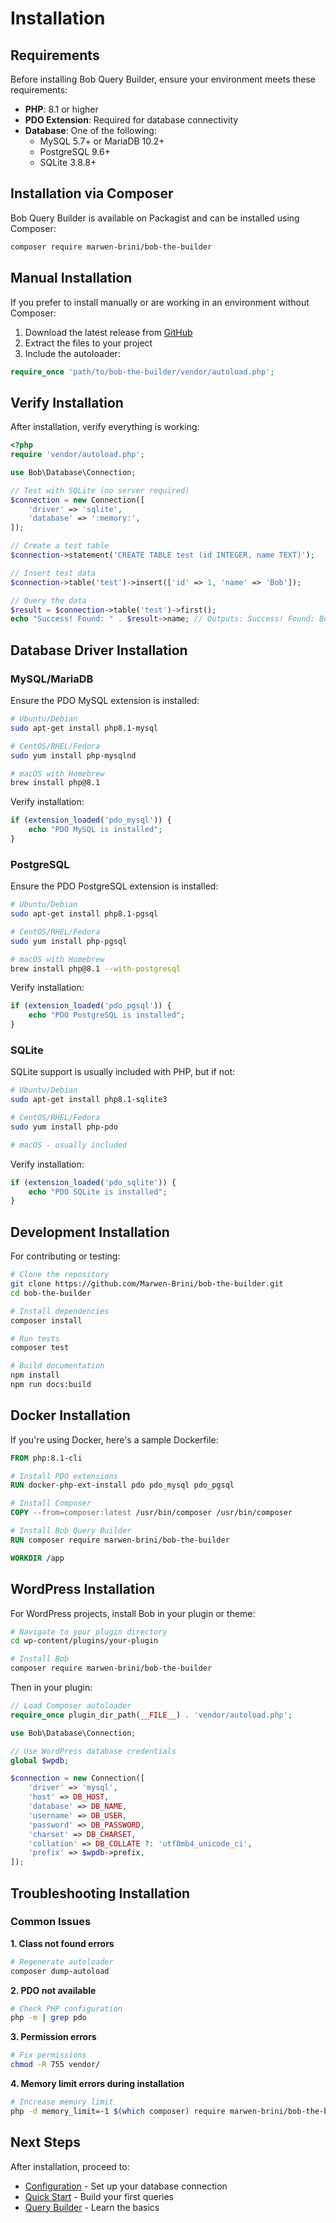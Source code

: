 # Installation

## Requirements

Before installing Bob Query Builder, ensure your environment meets these requirements:

- **PHP**: 8.1 or higher
- **PDO Extension**: Required for database connectivity
- **Database**: One of the following:
  - MySQL 5.7+ or MariaDB 10.2+
  - PostgreSQL 9.6+
  - SQLite 3.8.8+

## Installation via Composer

Bob Query Builder is available on Packagist and can be installed using Composer:

```bash
composer require marwen-brini/bob-the-builder
```

## Manual Installation

If you prefer to install manually or are working in an environment without Composer:

1. Download the latest release from [GitHub](https://github.com/Marwen-Brini/bob-the-builder/releases)
2. Extract the files to your project
3. Include the autoloader:

```php
require_once 'path/to/bob-the-builder/vendor/autoload.php';
```

## Verify Installation

After installation, verify everything is working:

```php
<?php
require 'vendor/autoload.php';

use Bob\Database\Connection;

// Test with SQLite (no server required)
$connection = new Connection([
    'driver' => 'sqlite',
    'database' => ':memory:',
]);

// Create a test table
$connection->statement('CREATE TABLE test (id INTEGER, name TEXT)');

// Insert test data
$connection->table('test')->insert(['id' => 1, 'name' => 'Bob']);

// Query the data
$result = $connection->table('test')->first();
echo "Success! Found: " . $result->name; // Outputs: Success! Found: Bob
```

## Database Driver Installation

### MySQL/MariaDB

Ensure the PDO MySQL extension is installed:

```bash
# Ubuntu/Debian
sudo apt-get install php8.1-mysql

# CentOS/RHEL/Fedora
sudo yum install php-mysqlnd

# macOS with Homebrew
brew install php@8.1
```

Verify installation:
```php
if (extension_loaded('pdo_mysql')) {
    echo "PDO MySQL is installed";
}
```

### PostgreSQL

Ensure the PDO PostgreSQL extension is installed:

```bash
# Ubuntu/Debian
sudo apt-get install php8.1-pgsql

# CentOS/RHEL/Fedora
sudo yum install php-pgsql

# macOS with Homebrew
brew install php@8.1 --with-postgresql
```

Verify installation:
```php
if (extension_loaded('pdo_pgsql')) {
    echo "PDO PostgreSQL is installed";
}
```

### SQLite

SQLite support is usually included with PHP, but if not:

```bash
# Ubuntu/Debian
sudo apt-get install php8.1-sqlite3

# CentOS/RHEL/Fedora
sudo yum install php-pdo

# macOS - usually included
```

Verify installation:
```php
if (extension_loaded('pdo_sqlite')) {
    echo "PDO SQLite is installed";
}
```

## Development Installation

For contributing or testing:

```bash
# Clone the repository
git clone https://github.com/Marwen-Brini/bob-the-builder.git
cd bob-the-builder

# Install dependencies
composer install

# Run tests
composer test

# Build documentation
npm install
npm run docs:build
```

## Docker Installation

If you're using Docker, here's a sample Dockerfile:

```dockerfile
FROM php:8.1-cli

# Install PDO extensions
RUN docker-php-ext-install pdo pdo_mysql pdo_pgsql

# Install Composer
COPY --from=composer:latest /usr/bin/composer /usr/bin/composer

# Install Bob Query Builder
RUN composer require marwen-brini/bob-the-builder

WORKDIR /app
```

## WordPress Installation

For WordPress projects, install Bob in your plugin or theme:

```bash
# Navigate to your plugin directory
cd wp-content/plugins/your-plugin

# Install Bob
composer require marwen-brini/bob-the-builder
```

Then in your plugin:

```php
// Load Composer autoloader
require_once plugin_dir_path(__FILE__) . 'vendor/autoload.php';

use Bob\Database\Connection;

// Use WordPress database credentials
global $wpdb;

$connection = new Connection([
    'driver' => 'mysql',
    'host' => DB_HOST,
    'database' => DB_NAME,
    'username' => DB_USER,
    'password' => DB_PASSWORD,
    'charset' => DB_CHARSET,
    'collation' => DB_COLLATE ?: 'utf8mb4_unicode_ci',
    'prefix' => $wpdb->prefix,
]);
```

## Troubleshooting Installation

### Common Issues

**1. Class not found errors**
```bash
# Regenerate autoloader
composer dump-autoload
```

**2. PDO not available**
```bash
# Check PHP configuration
php -m | grep pdo
```

**3. Permission errors**
```bash
# Fix permissions
chmod -R 755 vendor/
```

**4. Memory limit errors during installation**
```bash
# Increase memory limit
php -d memory_limit=-1 $(which composer) require marwen-brini/bob-the-builder
```

## Next Steps

After installation, proceed to:
- [Configuration](/guide/configuration) - Set up your database connection
- [Quick Start](/guide/quick-start) - Build your first queries
- [Query Builder](/guide/query-builder) - Learn the basics